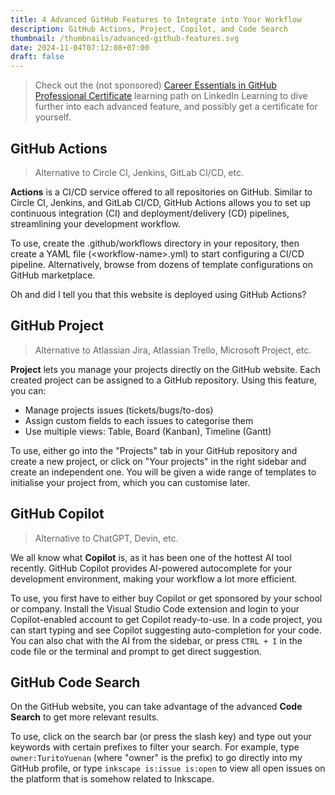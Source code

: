```yaml
---
title: 4 Advanced GitHub Features to Integrate into Your Workflow
description: GitHub Actions, Project, Copilot, and Code Search
thumbnail: /thumbnails/advanced-github-features.svg
date: 2024-11-04T07:12:08+07:00
draft: false
---
```


> Check out the (not sponsored) [Career Essentials in GitHub Professional Certificate](https://www.linkedin.com/learning/paths/career-essentials-in-github-professional-certificate?u=2091708) learning path on LinkedIn Learning to dive further into each advanced feature, and possibly get a certificate for yourself.

## GitHub Actions

> Alternative to Circle CI, Jenkins, GitLab CI/CD, etc.

**Actions** is a CI/CD service offered to all repositories on GitHub. Similar to Circle CI, Jenkins, and GitLab CI/CD, GitHub Actions allows you to set up continuous integration (CI) and deployment/delivery (CD) pipelines, streamlining your development workflow.

To use, create the .github/workflows directory in your repository, then create a YAML file (\<workflow-name\>.yml) to start configuring a CI/CD pipeline. Alternatively, browse from dozens of template configurations on GitHub marketplace.

Oh and did I tell you that this website is deployed using GitHub Actions?

## GitHub Project

> Alternative to Atlassian Jira, Atlassian Trello, Microsoft Project, etc.

**Project** lets you manage your projects directly on the GitHub website. Each created project can be assigned to a GitHub repository. Using this feature, you can:

- Manage projects issues (tickets/bugs/to-dos)
- Assign custom fields to each issues to categorise them
- Use multiple views: Table, Board (Kanban), Timeline (Gantt)

To use, either go into the "Projects" tab in your GitHub repository and create a new project, or click on "Your projects" in the right sidebar and create an independent one. You will be given a wide range of templates to initialise your project from, which you can customise later.

## GitHub Copilot

> Alternative to ChatGPT, Devin, etc.

We all know what **Copilot** is, as it has been one of the hottest AI tool recently. GitHub Copilot provides AI-powered autocomplete for your development environment, making your workflow a lot more efficient.

To use, you first have to either buy Copilot or get sponsored by your school or company. Install the Visual Studio Code extension and login to your Copilot-enabled account to get Copilot ready-to-use. In a code project, you can start typing and see Copilot suggesting auto-completion for your code. You can also chat with the AI from the sidebar, or press `CTRL + I` in the code file or the terminal and prompt to get direct suggestion.

## GitHub Code Search

On the GitHub website, you can take advantage of the advanced **Code Search** to get more relevant results.

To use, click on the search bar (or press the slash key) and type out your keywords with certain prefixes to filter your search. For example, type `owner:TuritoYuenan` (where "owner" is the prefix) to go directly into my GitHub profile, or type `inkscape is:issue is:open` to view all open issues on the platform that is somehow related to Inkscape.
